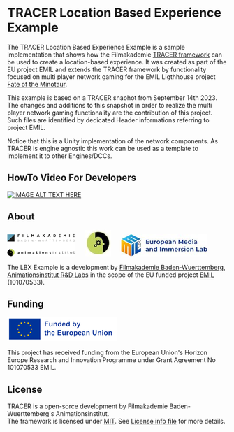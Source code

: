 # TRACER Location Based Experience Example
The TRACER Location Based Experience Example is a sample implementation that shows how the Filmakademie [TRACER framework](https://github.com/FilmakademieRnd/TRACER) can be used to create a location-based experience. It was created as part of the EU project EMIL and extends the TRACER framework by functionality focused on multi player network gaming for the EMIL Ligthhouse project [Fate of the Minotaur](https://emil-xr.eu/lighthouse-projects/fabw-location-based-xr/).

This example is based on a TRACER snaphot from September 14th 2023. The changes and additions to this snapshot in order to realize the multi player network gaming functionality are the contribution of this project. Such files are identified by dedicated Header informations referring to project EMIL.

Notice that this is a Unity implementation of the network components. As TRACER is engine agnostic this work can be used as a template to implement it to other Engines/DCCs.

## HowTo Video For Developers

[![IMAGE ALT TEXT HERE](https://img.youtube.com/vi/2ezdBlswep8/0.jpg)](https://www.youtube.com/watch?v=2ezdBlswep8)

## About

![](/doc/img/FA_AI_Logo.png) &nbsp;&nbsp;&nbsp;&nbsp;
![](/doc/img/logo_rnd.jpg) &nbsp;&nbsp;&nbsp;&nbsp;
![](/doc/img/EMIL_Logo.jpg)

The LBX Example is a development by [Filmakademie Baden-Wuerttemberg](https://filmakademie.de/), [Animationsinstitut R&D Labs](http://research.animationsinstitut.de/) in the scope of the EU funded project [EMIL](https://emil-xr.eu/) (101070533).

## Funding

![Animationsinstitut R&D](doc/img/EN_FundedbytheEU_RGB_POS_rs.png)

This project has received funding from the European Union's Horizon Europe Research and Innovation Programme under Grant Agreement No 101070533 EMIL.

## License
TRACER is a open-sorce development by Filmakademie Baden-Wuerttemberg's Animationsinstitut.  
The framework is licensed under [MIT](LICENSE.txt). See [License info file](LICENSE_Info.txt) for more details.
